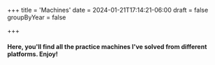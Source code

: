 +++
title = 'Machines'
date = 2024-01-21T17:14:21-06:00
draft = false
groupByYear = false

+++

#### Here, you'll find all the practice machines I've solved from different platforms. Enjoy!